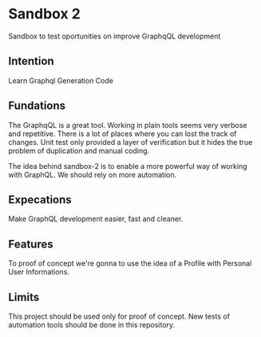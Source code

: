 # Sandbox 2

Sandbox to test oportunities on improve GraphqQL development

## Intention

Learn Graphql Generation Code

## Fundations

The GraphqQL is a great tool. Working in plain tools seems very verbose and repetitive. There is a lot of places where you can lost the track of changes. Unit test only provided a layer of verification but it hides the true problem of duplication and manual coding.

The idea behind sandbox-2 is to enable a more powerful way of working with GraphQL. We should rely on more automation.

## Expecations

Make GraphQL development easier, fast and cleaner.

## Features

To proof of concept we're gonna to use the idea of a Profile with Personal User Informations.

## Limits

This project should be used only for proof of concept. New tests of automation tools should be done in this repository.
